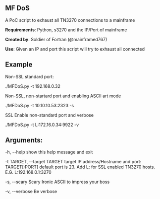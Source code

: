 ## MF DoS

A PoC script to exhaust all TN3270 connections to a mainframe

**Requirements**: Python, s3270 and the IP/Port of mainframe           

**Created by**: Soldier of Fortran (@mainframed767)                

**Use**: Given an IP and port this script will try to exhaust all connected 

## Example

Non-SSL standard port:

./MFDoS.py -t 192.168.0.32

Non-SSL, non-startard port and enabling ASCII art mode

./MFDoS.py -t 10.10.10.53:2323 -s

SSL Enable non-standard port and verbose

./MFDoS.py -t L:172.16.0.34:9922 -v

## Arguments:

  -h, --help            show this help message and exit

  -t TARGET, --target TARGET target IP address/Hostname and port: TARGET[:PORT] default port is 23. Add L: for SSL enabled TN3270 hosts. E.G. L:192.168.0.1:3270

  -s, --scary           Scary Ironic ASCII to impress your boss

  -v, --verbose         Be verbose

